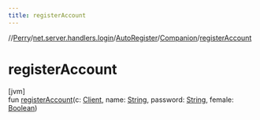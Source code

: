 ```yaml
---
title: registerAccount
---
```

//[Perry](../../../../index.html)/[net.server.handlers.login](../../index.html)/[AutoRegister](../index.html)/[Companion](index.html)/[registerAccount](register-account.html)



# registerAccount



[jvm]\
fun [registerAccount](register-account.html)(c: [Client](../../../client/-client/index.html), name: [String](https://kotlinlang.org/api/latest/jvm/stdlib/kotlin/-string/index.html), password: [String](https://kotlinlang.org/api/latest/jvm/stdlib/kotlin/-string/index.html), female: [Boolean](https://kotlinlang.org/api/latest/jvm/stdlib/kotlin/-boolean/index.html))




